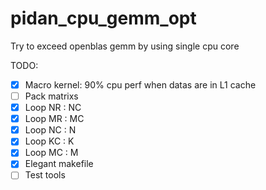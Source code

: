 # pidan_cpu_gemm_opt
Try to exceed openblas gemm by using single cpu core

TODO:  
- [x] Macro kernel: 90% cpu perf when datas are in L1 cache
- [ ] Pack matrixs
- [x] Loop NR : NC
- [x] Loop MR : MC
- [x] Loop NC : N
- [x] Loop KC : K
- [x] Loop MC : M
- [x] Elegant makefile 
- [ ] Test tools
